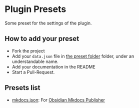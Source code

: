 # Plugin Presets
Some preset for the settings of the plugin.

## How to add your preset

- Fork the project
- Add your `data.json` file in [the preset folder](./presets) folder, under an understandable name.
- Add your documentation in the README
- Start a Pull-Request.

## Presets list
- [mkdocs.json](./presets/mkdocs.json): For [Obsidian Mkdocs Publisher](https://obsidian-publisher.netlify.app/template/)
